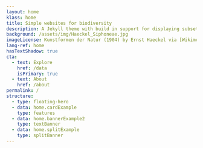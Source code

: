 ```yaml
---
layout: home
klass: home
title: Simple websites for biodiversity
description: A Jekyll theme with build in support for displaying subsets of data mediated through GBIF.org
background: /assets/img/Haeckel_Siphoneae.jpg
imageLicense: Kunstformen der Natur (1904) by Ernst Haeckel via [Wikimedia](https://commons.wikimedia.org/wiki/Kunstformen_der_Natur)
lang-ref: home
hasTextShadow: true
cta:
  - text: Explore
    href: /data
    isPrimary: true
  - text: About
    href: /about
permalink: /
structure:
  - type: floating-hero
  - data: home.cardExample
    type: features
  - data: home.bannerExample2
    type: textBanner
  - data: home.splitExample
    type: splitBanner
---
```

